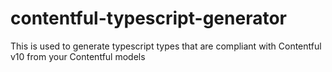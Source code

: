 # contentful-typescript-generator
This is used to generate typescript types that are compliant with Contentful v10 from your Contentful models
